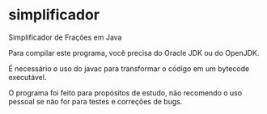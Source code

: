 # simplificador
Simplificador de Frações em Java

Para compilar este programa, você precisa do Oracle JDK ou do OpenJDK.

É necessário o uso do javac para transformar o código em um bytecode executável.

O programa foi feito para propósitos de estudo, não recomendo o uso pessoal se não for para testes e correções de bugs.
